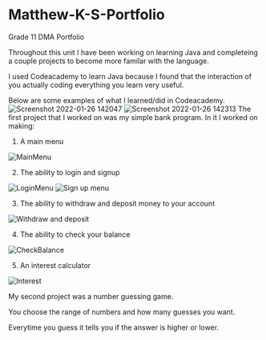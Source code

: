 # Matthew-K-S-Portfolio
Grade 11 DMA Portfolio

Throughout this unit I have been working on learning Java and completeing a couple projects to become more familar with the language.

I used Codeacademy to learn Java because I found that the interaction of you actually coding everything you learn very useful.

Below are some examples of what I learned/did in Codeacademy.
![Screenshot 2022-01-26 142047](https://user-images.githubusercontent.com/91977550/151257489-728a3a74-0afb-43cd-91dc-de8eebdde819.png)
![Screenshot 2022-01-26 142313](https://user-images.githubusercontent.com/91977550/151257518-7a5599d7-8a86-4a7c-b6e3-cd064deba198.png)
The first project that I worked on was my simple bank program. In it I worked on making:
1. A main menu

![MainMenu](https://user-images.githubusercontent.com/91977550/151422774-59088f42-453b-4195-bb9f-77120aba6eb2.png)

2. The ability to login and signup

![LoginMenu](https://user-images.githubusercontent.com/91977550/151423170-23205ea1-194b-4ac4-b355-a5c135837326.png)
![Sign up menu](https://user-images.githubusercontent.com/91977550/151423206-e50de064-babc-415e-8241-4c72c7807a1a.png)

3. The ability to withdraw and deposit money to your account

![Withdraw and deposit](https://user-images.githubusercontent.com/91977550/151424620-76fc26fa-43eb-4d1a-abc6-cd26d84fc221.png)

4. The ability to check your balance

![CheckBalance](https://user-images.githubusercontent.com/91977550/151424743-dcc15c01-9e54-412e-9ca6-a8694e6fa286.png)

5. An interest calculator

![Interest](https://user-images.githubusercontent.com/91977550/151424801-dee1d2ca-7575-4e16-a9e3-f06681d0731a.png)

My second project was a number guessing game.

You choose the range of numbers and how many guesses you want.

Everytime you guess it tells you if the answer is higher or lower.

